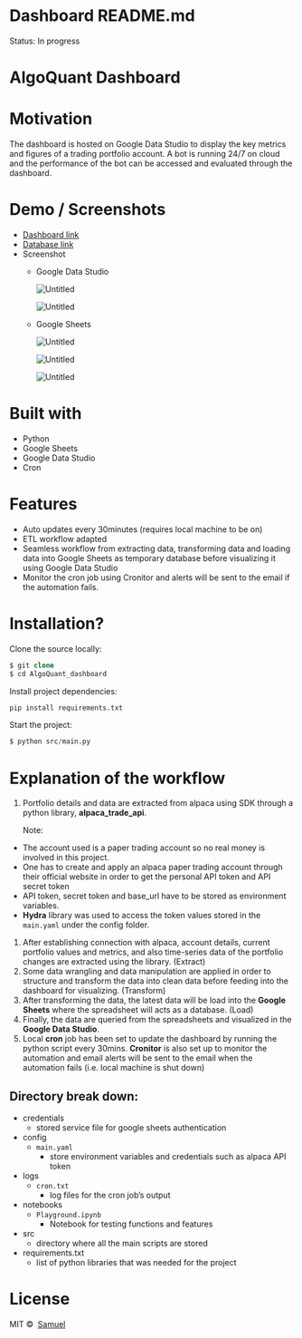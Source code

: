 # Dashboard README.md

Status: In progress

# AlgoQuant Dashboard

# Motivation

The dashboard is hosted on Google Data Studio to display the key metrics and figures of a trading portfolio account. A bot is running 24/7 on cloud and the performance of the bot can be accessed and evaluated through the dashboard.

# Demo / Screenshots

- [Dashboard link](https://datastudio.google.com/s/olg3z5e2JEI)
- [Database link](https://docs.google.com/spreadsheets/d/1hPxsuwdDvpZpQYG2yi_djwcDG1RDAw1RcS-QZ5prUPo/edit?usp=sharing)
- Screenshot
    - Google Data Studio
        
        ![Untitled](Dashboard%20README%20md%20b56d2403025c4dffaa0c0ff2784a3f67/Untitled.png)
        
        ![Untitled](Dashboard%20README%20md%20b56d2403025c4dffaa0c0ff2784a3f67/Untitled%201.png)
        
    - Google Sheets
        
        ![Untitled](Dashboard%20README%20md%20b56d2403025c4dffaa0c0ff2784a3f67/Untitled%202.png)
        
        ![Untitled](Dashboard%20README%20md%20b56d2403025c4dffaa0c0ff2784a3f67/Untitled%203.png)
        
        ![Untitled](Dashboard%20README%20md%20b56d2403025c4dffaa0c0ff2784a3f67/Untitled%204.png)
        

# Built with

- Python
- Google Sheets
- Google Data Studio
- Cron

# Features

- Auto updates every 30minutes (requires local machine to be on)
- ETL workflow adapted
- Seamless workflow from extracting data, transforming data and loading data into Google Sheets as temporary database before visualizing it using Google Data Studio
- Monitor the cron job using Cronitor and alerts will be sent to the email if the automation fails.

# Installation?

Clone the source locally:

```sql
$ git clone 
$ cd AlgoQuant_dashboard
```

Install project dependencies:

```sql
pip install requirements.txt
```

Start the project:

```sql
$ python src/main.py
```

# Explanation of the workflow

1. Portfolio details and data are extracted from alpaca using SDK through a python library, **alpaca_trade_api**. 
    
    Note:
    
- The account used is a paper trading account so no real money is involved in this project.
- One has to create and apply an alpaca paper trading account through their official website in order to get the personal API token and API secret token
- API token, secret token and base_url have to be stored as environment variables.
- **Hydra** library was used to access the token values stored in the `main.yaml` under the config folder.
1. After establishing connection with alpaca, account details, current portfolio values and metrics, and also time-series data of the portfolio changes are extracted using the library. (Extract)
2. Some data wrangling and data manipulation are applied in order to structure and transform the data into clean data before feeding into the dashboard for visualizing. (Transform)
3. After transforming the data, the latest data will be load into the **Google Sheets** where the spreadsheet will acts as a database. (Load)
4. Finally, the data are queried from the spreadsheets and visualized in the **Google Data Studio**.
5. Local **cron** job has been set to update the dashboard by running the python script every 30mins. **Cronitor** is also set up to monitor the automation and email alerts will be sent to the email when the automation fails (i.e. local machine is shut down)

## Directory break down:

- credentials
    - stored service file for google sheets authentication
- config
    - `main.yaml`
        - store environment variables and credentials such as alpaca API token
- logs
    - `cron.txt`
        - log files for the cron job’s output
- notebooks
    - `Playground.ipynb`
        - Notebook for testing functions and features
- src
    - directory where all the main scripts are stored
- requirements.txt
    - list of python libraries that was needed for the project

# License

MIT ©️  [Samuel](https://github.com/chunyip135)